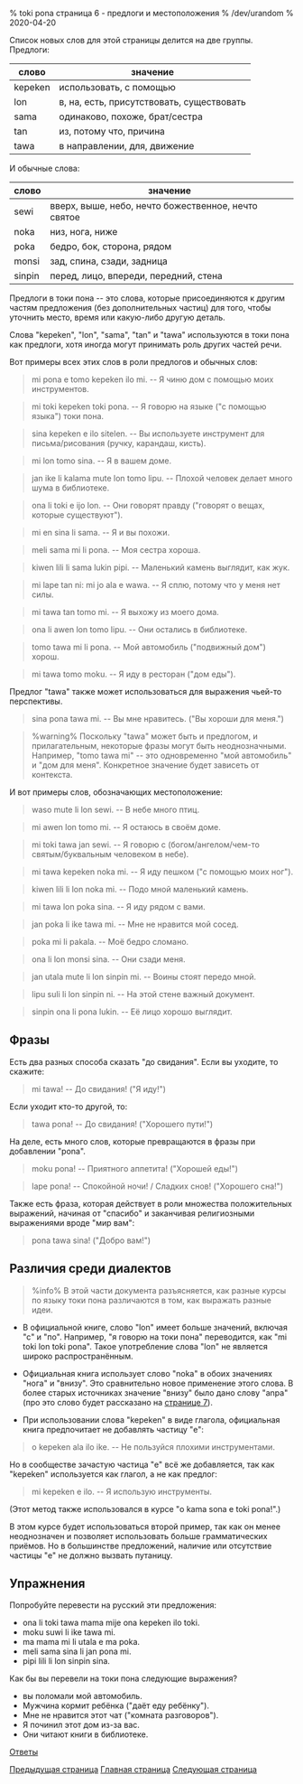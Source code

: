 % toki pona страница 6 - предлоги и местоположения 
% /dev/urandom
% 2020-04-20

Список новых слов для этой страницы делится на две группы. Предлоги:

| слово     | значение                                |
|-----------|-----------------------------------------|
| kepeken   | использовать, с помощью                 |
| lon       | в, на, есть, присутствовать, существовать|
| sama      | одинаково, похоже, брат/сестра          |
| tan       | из, потому что, причина                 |
| tawa      | в направлении, для, движение            |

И обычные слова:

| слово     | значение                                |
|-----------|-----------------------------------------|
| sewi      | вверх, выше, небо, нечто божественное, нечто святое |
| noka      | низ, нога, ниже                         |
| poka      | бедро, бок, сторона, рядом              |
| monsi     | зад, спина, сзади, задница              |
| sinpin    | перед, лицо, впереди, передний, стена   |

Предлоги в токи пона -- это слова, которые присоединяются к другим частям предложения (без дополнительных частиц) для того, чтобы уточнить место, время или какую-либо другую деталь.

Слова "kepeken", "lon", "sama", "tan" и "tawa" используются в токи пона как предлоги, хотя иногда могут принимать роль других частей речи.

Вот примеры всех этих слов в роли предлогов и обычных слов:

> mi pona e tomo kepeken ilo mi. -- Я чиню дом с помощью моих инструментов. 

> mi toki kepeken toki pona. -- Я говорю на языке ("с помощью языка") токи пона.

> sina kepeken e ilo sitelen. -- Вы используете инструмент для письма/рисования (ручку, карандаш, кисть).

> mi lon tomo sina. -- Я в вашем доме.

> jan ike li kalama mute lon tomo lipu. -- Плохой человек делает много шума в библиотеке.

> ona li toki e ijo lon. -- Они говорят правду ("говорят о вещах, которые существуют").

> mi en sina li sama. -- Я и вы похожи.

> meli sama mi li pona. -- Моя сестра хороша.

> kiwen lili li sama lukin pipi. -- Маленький камень выглядит, как жук.

> mi lape tan ni: mi jo ala e wawa. -- Я сплю, потому что у меня нет силы.

> mi tawa tan tomo mi. -- Я выхожу из моего дома.

> ona li awen lon tomo lipu. -- Они остались в библиотеке.

> tomo tawa mi li pona. -- Мой автомобиль ("подвижный дом") хорош.

> mi tawa tomo moku. -- Я иду в ресторан ("дом еды").

Предлог "tawa" также может использоваться для выражения чьей-то перспективы.

> sina pona tawa mi. -- Вы мне нравитесь. ("Вы хороши для меня.")

> %warning%
> Поскольку "tawa" может быть и предлогом, и прилагательным, некоторые фразы могут быть
> неоднозначными. Например, "tomo tawa mi" -- это одновременно "мой автомобиль" и "дом для меня". Конкретное значение будет зависеть от контекста.

И вот примеры слов, обозначающих местоположение:

> waso mute li lon sewi. -- В небе много птиц.

> mi awen lon tomo mi. -- Я остаюсь в своём доме.

> mi toki tawa jan sewi. -- Я говорю с (богом/ангелом/чем-то святым/буквальным человеком в небе).

> mi tawa kepeken noka mi. -- Я иду пешком ("с помощью моих ног").

> kiwen lili li lon noka mi. -- Подо мной маленький камень.

> mi tawa lon poka sina. -- Я иду рядом с вами.

> jan poka li ike tawa mi. -- Мне не нравится мой сосед.

> poka mi li pakala. -- Моё бедро сломано.

> ona li lon monsi sina. -- Они сзади меня.

> jan utala mute li lon sinpin mi. -- Воины стоят передо мной.

> lipu suli li lon sinpin ni. -- На этой стене важный документ.

> sinpin ona li pona lukin. -- Её лицо хорошо выглядит.

## Фразы

Есть два разных способа сказать "до свидания". Если вы уходите, то скажите:

> mi tawa! -- До свидания! ("Я иду!")

Если уходит кто-то другой, то:
 
> tawa pona! -- До свидания! ("Хорошего пути!")

На деле, есть много слов, которые превращаются в фразы при добавлении "pona".

> moku pona! -- Приятного аппетита! ("Хорошей еды!")

> lape pona! -- Спокойной ночи! / Сладких снов! ("Хорошего сна!")

Также есть фраза, которая действует в роли множества положительных выражений, начиная от "спасибо" и заканчивая религиозными выражениями вроде "мир вам":

> pona tawa sina! ("Добро вам!")

## Различия среди диалектов

> %info%
> В этой части документа разъясняется, как разные курсы по языку токи пона
> различаются в том, как выражать разные идеи.

* В официальной книге, слово "lon" имеет больше значений, включая "с" и "по".
Например, "я говорю на токи пона" переводится, как "mi toki lon toki pona".
Такое употребление слова "lon" не является широко распространённым.

* Официальная книга использует слово "noka" в обоих значениях "нога" и "внизу".
Это сравнительно новое применение этого слова. В более старых источниках
значение "внизу" было дано слову "anpa" (про это слово будет рассказано на
[странице 7](7.html)).

* При использовании слова "kepeken" в виде глагола, официальная книга
предпочитает не добавлять частицу "e":

> o kepeken ala ilo ike. -- Не пользуйся плохими инструментами.

Но в сообществе зачастую частица "e" всё же добавляется, так как "kepeken"
используется как глагол, а не как предлог:

> mi kepeken e ilo. -- Я использую инструменты.

(Этот метод также использовался в курсе "o kama sona e toki pona!".)

В этом курсе будет использоваться второй пример, так как он менее неоднозначен
и позволяет использовать больше грамматических приёмов. Но в большинстве
предложений, наличие или отсутствие частицы "e" не должно вызвать путаницу.

## Упражнения

Попробуйте перевести на русский эти предложения:

* ona li toki tawa mama mije ona kepeken ilo toki.
* moku suwi li ike tawa mi.
* ma mama mi li utala e ma poka.
* meli sama sina li jan pona mi.
* pipi lili li lon sinpin sina.

Как бы вы перевели на токи пона следующие выражения?

* вы поломали мой автомобиль.
* Мужчина кормит ребёнка ("даёт еду ребёнку"). 
* Мне не нравится этот чат ("комната разговоров"). 
* Я починил этот дом из-за вас.
* Они читают книги в библиотеке.

[Ответы](ru_answers.html#p6)

[Предыдущая страница](ru_5.html) [Главная страница](ru_index.html) [Следующая
страница](ru_7.html)
